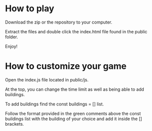 # How to play

Download the zip or the repository to your computer.

Extract the files and double click the index.html file found in the public folder.

Enjoy!

# How to customize your game


Open the index.js file located in public/js.

At the top, you can change the time limit as well as being able to add buildings.

To add buildings find the const buildings = [] list.

Follow the format provided in the green comments above the const buildings list with the building of your choice and add it inside the [] brackets.
